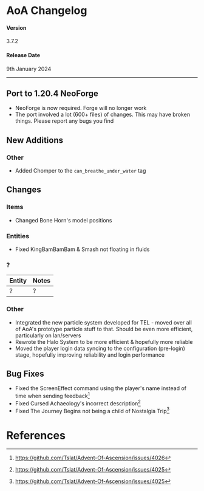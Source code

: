 # AoA Changelog
#### Version
3.7.2
#### Release Date
9th January 2024
<hr>

## Port to 1.20.4 NeoForge
* NeoForge is now required. Forge will no longer work
* The port involved a lot (600+ files) of changes. This may have broken things. Please report any bugs you find

## New Additions

### Other
* Added Chomper to the `can_breathe_under_water` tag

## Changes
### Items
* Changed Bone Horn's model positions

### Entities
* Fixed KingBamBamBam & Smash not floating in fluids

### ?
| Entity | Notes |
|--------|-------|
| ?      | ?     |

### Other
* Integrated the new particle system developed for TEL - moved over all of AoA's prototype particle stuff to that. Should be even more efficient, particularly on lan/servers
* Rewrote the Halo System to be more efficient & hopefully more reliable
* Moved the player login data syncing to the configuration (pre-login) stage, hopefully improving reliability and login performance

## Bug Fixes
* Fixed the ScreenEffect command using the player's name instead of time when sending feedback[^1]
* Fixed Cursed Achaeology's incorrect description[^2]
* Fixed The Journey Begins not being a child of Nostalgia Trip[^2]

# References
[^1]: https://github.com/Tslat/Advent-Of-Ascension/issues/4026
[^2]: https://github.com/Tslat/Advent-Of-Ascension/issues/4025
